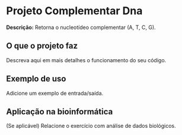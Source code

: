 # Projeto Complementar Dna

**Descrição:** Retorna o nucleotídeo complementar (A, T, C, G).

## O que o projeto faz
Descreva aqui em mais detalhes o funcionamento do seu código.

## Exemplo de uso
Adicione um exemplo de entrada/saída.

## Aplicação na bioinformática
(Se aplicável) Relacione o exercício com análise de dados biológicos.

